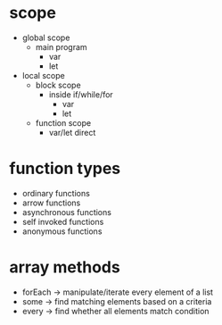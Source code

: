 # scope
 - global scope
    - main program
        - var
        - let
 - local scope
    - block scope
        - inside if/while/for
            - var
            - let
    - function scope
        - var/let direct



# function types
 - ordinary functions
 - arrow functions
 - asynchronous functions
 - self invoked functions
 - anonymous functions


# array methods
 - forEach -> manipulate/iterate every element of a list
 - some -> find matching elements based on a criteria 
 - every ->  find whether all elements match condition
